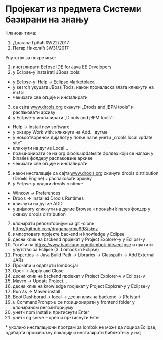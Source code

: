 # Пројекат из предмета Системи базирани на знању

Чланови тима:
1. Драгана Грбић SW22/2017
2. Петар Николић SW31/2017

Упутство за покретање:


1. инсталирати Eclipse IDE for Java EE Developers
2. у Еclipsе-у instalirati JBoss tools:
  - у Еclipsе-у: Help -> Eclipse Marketplace..
  - у search укуцати JBoss Tools, након проналаска алата кликнути на install
  - чекирати све опције и инсталирати
3. са сајта www.drools.org скинути „Drools and jBPM tools“ и распаковати архиву
4. у Еclipsе-у инсталирати „Drools and jBPM tools“:
  - Help -> Install new software
  - у оквиру Work with: кликнути на Add… дугме
  - у новоотвореном дијалогу у поље name унети „drools local update site“
  - кликнути на дугме Local…
  - позиционирати се на org.drools.updatesite фолдер који се налази у binaries фолдеру распаковане архиве
  - чекирати све опције и инсталирати
5. након инсталације са сајта www.drools.org скинути drools distribution (Drools Engine) и распаковати архиву
6. у Еclipsе-у додати drools runtime:
  - Window -> Preferences
  - Drools -> Installed Drools Runtimes
  - кликнути на дугме ADD
  - у дијалогу кликнути на дугме Browse и пронаћи binares фолдер у оквиру drools distribution
7. клонирати репозиторијум са git -clone https://github.com/draganagrbic998/sbnz
8. импортовати пројекте backend и knowledge у Eclipse
9. десни клик на backend пројекат у Project Explorer-у у Eclipse-у
10. \*отићи на https://www.baeldung.com/lombok-ide#eclipse и пратити упутство за Eclipse (3. Lombok in Eclipse)
11. Properties -> Java Build Path -> Libraries -> Classpath -> Add External JARs
12. Пронаћи и одабарти lombok.jar
13. Open -> Apply and Close
14. десни клик на backend пројекат у Project Explorer-у у Eclipse-у
15. Maven -> Update Project...
16. десни клик на knowledge пројекат у Project Explorer-у у Eclipse-у
17. Run As -> Maven install
18. Boot Dashborad -> local -> десни клик на backend -> (Re)start
19. u CommandPrompt-u се позиционирати у frontend folder у клонираном репозиторијуму
20. унети npm install и притиснути Enter
21. унети ng serve --open и притиснути Enter

\* уколико инсталациони програм за lombok не може да лоцира Eclipse, одабарти произвољну локацију и инсталирати библиотеку у њој

